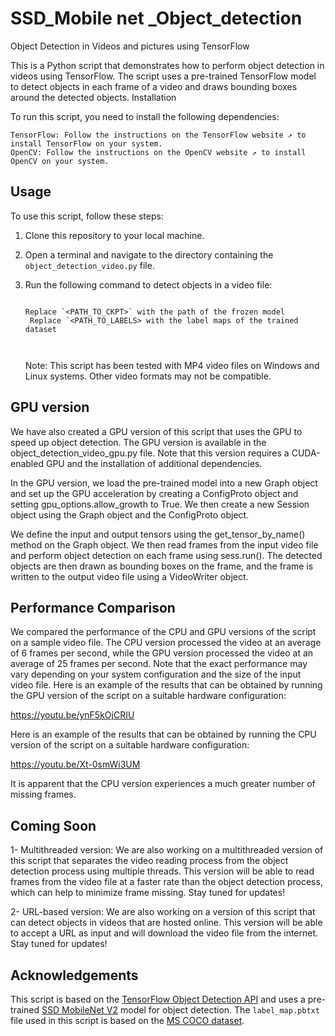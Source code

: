 # SSD_Mobile net _Object_detection

Object Detection in Videos and pictures using TensorFlow

This is a Python script that demonstrates how to perform object detection in videos using TensorFlow. The script uses a pre-trained TensorFlow model to detect objects in each frame of a video and draws bounding boxes around the detected objects.
Installation

To run this script, you need to install the following dependencies:

    TensorFlow: Follow the instructions on the TensorFlow website ↗ to install TensorFlow on your system.
    OpenCV: Follow the instructions on the OpenCV website ↗ to install OpenCV on your system.

## Usage

To use this script, follow these steps:

1. Clone this repository to your local machine.
2. Open a terminal and navigate to the directory containing the `object_detection_video.py` file.
3. Run the following command to detect objects in a video file:

 
   ```

   Replace `<PATH_TO_CKPT>` with the path of the frozen model
    Replace `<PATH_TO_LABELS> with the label maps of the trained dataset 
 
  
   ````
   
   Note: This script has been tested with MP4 video files on Windows and Linux systems. Other video formats may not be compatible.
   
## GPU version

We have also created a GPU version of this script that uses the GPU to speed up object detection. The GPU version is available in the object_detection_video_gpu.py file. Note that this version requires a CUDA-enabled GPU and the installation of additional dependencies.

In the GPU version, we load the pre-trained model into a new Graph object and set up the GPU acceleration by creating a ConfigProto object and setting gpu_options.allow_growth to True. We then create a new Session object using the Graph object and the ConfigProto object.

We define the input and output tensors using the get_tensor_by_name() method on the Graph object. We then read frames from the input video file and perform object detection on each frame using sess.run(). The detected objects are then drawn as bounding boxes on the frame, and the frame is written to the output video file using a VideoWriter object.
## Performance Comparison
 
We compared the performance of the CPU and GPU versions of the script on a sample video file. The CPU version processed the video at an average of 6 frames per second, while the GPU version processed the video at an average of 25 frames per second. Note that the exact performance may vary depending on your system configuration and the size of the input video file.
Here is an example of the results that can be obtained by running the GPU version of the script on a suitable hardware configuration:

https://youtu.be/ynF5kOjCRIU

Here is an example of the results that can be obtained by running the CPU version of the script on a suitable hardware configuration:

https://youtu.be/Xt-0smWi3UM

It is apparent that the CPU version experiences a much greater number of missing frames.

## Coming Soon

 1- Multithreaded version: We are also working on a multithreaded version of this script that separates the video reading process from the object detection process using multiple threads. This version will be able to read frames from the video file at a faster rate than the object detection process, which can help to minimize frame missing. Stay tuned for updates!
   
 2- URL-based version: We are also working on a version of this script that can detect objects in videos that are hosted online. This version will be able to accept a URL as input and will download the video file from the internet. Stay tuned for updates!


## Acknowledgements

This script is based on the [TensorFlow Object Detection API](https://github.com/tensorflow/models/tree/master/research/object_detection) and uses a pre-trained [SSD MobileNet V2](https://github.com/tensorflow/models/blob/master/research/object_detection/g3doc/tf2_detection_zoo.md#mobile-models) model for object detection. The `label_map.pbtxt` file used in this script is based on the [MS COCO dataset](http://cocodataset.org/).



